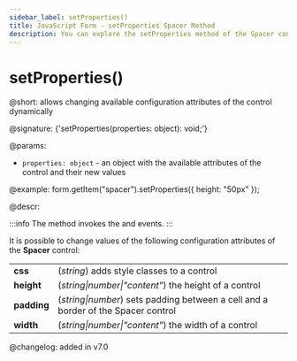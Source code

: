```yaml
---
sidebar_label: setProperties()
title: JavaScript Form - setProperties Spacer Method 
description: You can explore the setProperties method of the Spacer control of Form in the documentation of the DHTMLX JavaScript UI library. Browse developer guides and API reference, try out code examples and live demos, and download a free 30-day evaluation version of DHTMLX Suite.
---
```


# setProperties()

@short: allows changing available configuration attributes of the control dynamically

@signature: {'setProperties(properties: object): void;'}

@params:
- `properties: object` - an object with the available attributes of the control and their new values

@example:
form.getItem("spacer").setProperties({
    height: "50px"
});

@descr:

:::info
The method invokes the [](form/api/spacer/spacer_afterchangeproperties_event.md) and [](form/api/spacer/spacer_beforechangeproperties_event.md) events.
:::

It is possible to change values of the following configuration attributes of the **Spacer** control:

<table>
	<tbody>
		<tr>
			<td><b>css</b></td>
			<td>(<i>string</i>) adds style classes to a control</td>
		</tr>
		<tr>
			<td><b>height</b></td>
			<td>(<i>string|number|"content"</i>) the height of a control</td>
		</tr>
        <tr>
			<td><b>padding</b></td>
			<td>(<i>string|number</i>) sets padding between a cell and a border of the Spacer control</td>
		</tr>	
		<tr>
			<td><b>width</b></td>
			<td>(<i>string|number|"content"</i>) the width of a control</td>
		</tr>
    </tbody>
</table>

@changelog: added in v7.0
